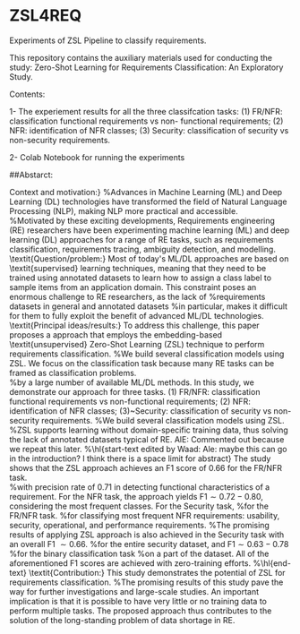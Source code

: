 # ZSL4REQ
Experiments of ZSL Pipeline to classify requirements. 

This repository contains the auxiliary materials used for conducting the study: Zero-Shot Learning for Requirements Classification: An Exploratory Study.

Contents:

1- The experiement results for all the three classifcation tasks: (1) FR/NFR: classification functional requirements vs non-
functional requirements; (2) NFR: identification of NFR classes; (3) Security: classification of security vs non-security requirements.

2- Colab Notebook for running the experiments


##Abstarct:


Context and motivation:} 
%Advances in Machine Learning (ML) and Deep Learning (DL) technologies have transformed the field of Natural Language Processing (NLP), making NLP more practical and accessible.  
%Motivated by these exciting developments,
Requirements engineering (RE) researchers have been experimenting machine learning (ML) and deep learning (DL) approaches for a range of RE tasks, such as requirements classification, requirements tracing, ambiguity detection, and modelling.
\textit{Question/problem:} Most of today's ML/DL approaches are based on \textit{supervised} learning techniques, meaning that they need to be trained using annotated datasets to learn how to assign a class label to sample items from an application domain. This constraint poses an enormous challenge to RE researchers, as the lack of 
%requirements datasets in general and 
annotated datasets %in particular, 
makes it difficult for them to fully exploit the benefit of advanced ML/DL technologies. 
\textit{Principal ideas/results:} To address this challenge, this paper proposes a approach that employs the embedding-based \textit{unsupervised} Zero-Shot Learning (ZSL) technique to perform requirements classification. 
%We build several classification models using ZSL. 
We focus on the classification task because many RE tasks can be framed as classification problems.  
%by a large number of available ML/DL methods. 
In this study, we demonstrate our approach for three tasks. (1) FR/NFR: classification functional requirements vs non-functional requirements; (2) NFR: identification of NFR classes; (3)~Security: classification of security vs non-security requirements. %We build several classification models using ZSL. 
%ZSL supports learning without domain-specific training data, thus solving the lack of annotated datasets typical of RE. AlE: Commented out because we repeat this later.
%\hl{start-text edited by Waad: Ale: maybe this can go in the introduction? I think there is a space limit for abstract} 
The study shows that the ZSL approach achieves an F1 score of 0.66 for the FR/NFR task.  
%with precision rate of 0.71 in detecting functional characteristics of a requirement. 
For the NFR task, the approach yields F1$\sim 0.72 - 0.80$, considering the most frequent classes. For the Security task, 
%for the FR/NFR task. 
%for classifying most frequent NFR requirements: usability, security, operational, and performance requirements.
%The promising results of applying ZSL approach is also achieved in the  Security task with an overall 
F1 $\sim 0.66$.
%for the entire security dataset, and F1$\sim 0.63-0.78$ %for the binary classification task 
%on a part of the dataset. 
All of the aforementioned F1 scores are achieved with zero-training efforts. %\hl{end-text} 
\textit{Contribution:} This study demonstrates the potential of ZSL for requirements classification. 
%The promising results of this study pave the way for further investigations and large-scale studies. 
An important implication  is that it is possible to have very little or 
no training data to perform multiple tasks. The proposed approach thus contributes to the solution of the long-standing problem of data shortage in RE. 

